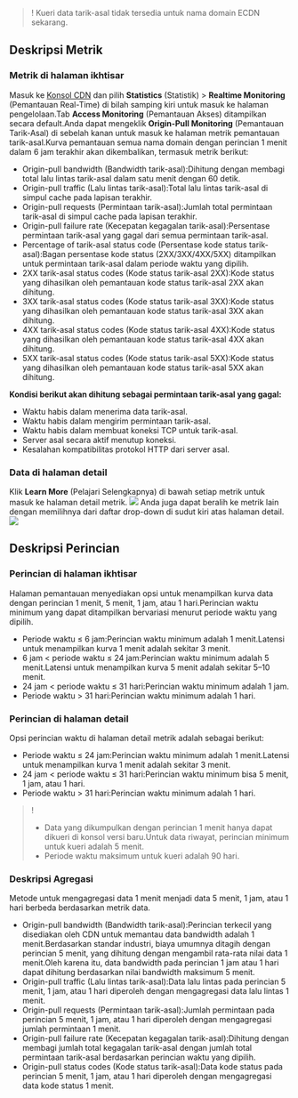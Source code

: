 

>! Kueri data tarik-asal tidak tersedia untuk nama domain ECDN sekarang.

## Deskripsi Metrik
### Metrik di halaman ikhtisar
Masuk ke [Konsol CDN](https://console.cloud.tencent.com/cdn) dan pilih **Statistics** (Statistik) > **Realtime Monitoring** (Pemantauan Real-Time) di bilah samping kiri untuk masuk ke halaman pengelolaan.Tab **Access Monitoring** (Pemantauan Akses) ditampilkan secara default.Anda dapat mengeklik **Origin-Pull Monitoring** (Pemantauan Tarik-Asal) di sebelah kanan untuk masuk ke halaman metrik pemantauan tarik-asal.Kurva pemantauan semua nama domain dengan perincian 1 menit dalam 6 jam terakhir akan dikembalikan, termasuk metrik berikut:
+ Origin-pull bandwidth (Bandwidth tarik-asal):Dihitung dengan membagi total lalu lintas tarik-asal dalam satu menit dengan 60 detik.
+ Origin-pull traffic (Lalu lintas tarik-asal):Total lalu lintas tarik-asal di simpul cache pada lapisan terakhir.
+ Origin-pull requests (Permintaan tarik-asal):Jumlah total permintaan tarik-asal di simpul cache pada lapisan terakhir.
+ Origin-pull failure rate (Kecepatan kegagalan tarik-asal):Persentase permintaan tarik-asal yang gagal dari semua permintaan tarik-asal.
+ Percentage of tarik-asal status code (Persentase kode status tarik-asal):Bagan persentase kode status (2XX/3XX/4XX/5XX) ditampilkan untuk permintaan tarik-asal dalam periode waktu yang dipilih.
+ 2XX tarik-asal status codes (Kode status tarik-asal 2XX):Kode status yang dihasilkan oleh pemantauan kode status tarik-asal 2XX akan dihitung.
+ 3XX tarik-asal status codes (Kode status tarik-asal 3XX):Kode status yang dihasilkan oleh pemantauan kode status tarik-asal 3XX akan dihitung.
+ 4XX tarik-asal status codes (Kode status tarik-asal 4XX):Kode status yang dihasilkan oleh pemantauan kode status tarik-asal 4XX akan dihitung.
+ 5XX tarik-asal status codes (Kode status tarik-asal 5XX):Kode status yang dihasilkan oleh pemantauan kode status tarik-asal 5XX akan dihitung.

**Kondisi berikut akan dihitung sebagai permintaan tarik-asal yang gagal:**
+ Waktu habis dalam menerima data tarik-asal.
+ Waktu habis dalam mengirim permintaan tarik-asal.
+ Waktu habis dalam membuat koneksi TCP untuk tarik-asal.
+ Server asal secara aktif menutup koneksi.
+ Kesalahan kompatibilitas protokol HTTP dari server asal.

### Data di halaman detail
Klik **Learn More** (Pelajari Selengkapnya) di bawah setiap metrik untuk masuk ke halaman detail metrik.
![](https://main.qcloudimg.com/raw/f63c60b1e8d89db0302c9e102548fe70.png)
Anda juga dapat beralih ke metrik lain dengan memilihnya dari daftar drop-down di sudut kiri atas halaman detail.
![](https://main.qcloudimg.com/raw/795eeb398f3f73663f5168f3b41612c4.png)

## Deskripsi Perincian
### Perincian di halaman ikhtisar
Halaman pemantauan menyediakan opsi untuk menampilkan kurva data dengan perincian 1 menit, 5 menit, 1 jam, atau 1 hari.Perincian waktu minimum yang dapat ditampilkan bervariasi menurut periode waktu yang dipilih.
+ Periode waktu ≤ 6 jam:Perincian waktu minimum adalah 1 menit.Latensi untuk menampilkan kurva 1 menit adalah sekitar 3 menit.
+ 6 jam < periode waktu ≤ 24 jam:Perincian waktu minimum adalah 5 menit.Latensi untuk menampilkan kurva 5 menit adalah sekitar 5–10 menit.
+ 24 jam < periode waktu ≤ 31 hari:Perincian waktu minimum adalah 1 jam.
+ Periode waktu > 31 hari:Perincian waktu minimum adalah 1 hari.


### Perincian di halaman detail
Opsi perincian waktu di halaman detail metrik adalah sebagai berikut:
+ Periode waktu ≤ 24 jam:Perincian waktu minimum adalah 1 menit.Latensi untuk menampilkan kurva 1 menit adalah sekitar 3 menit.
+ 24 jam < periode waktu ≤ 31 hari:Perincian waktu minimum bisa 5 menit, 1 jam, atau 1 hari.
+ Periode waktu > 31 hari:Perincian waktu minimum adalah 1 hari.

>!
>- Data yang dikumpulkan dengan perincian 1 menit hanya dapat dikueri di konsol versi baru.Untuk data riwayat, perincian minimum untuk kueri adalah 5 menit.
>- Periode waktu maksimum untuk kueri adalah 90 hari.

### Deskripsi Agregasi
Metode untuk mengagregasi data 1 menit menjadi data 5 menit, 1 jam, atau 1 hari berbeda berdasarkan metrik data.
+ Origin-pull bandwidth (Bandwidth tarik-asal):Perincian terkecil yang disediakan oleh CDN untuk memantau data bandwidth adalah 1 menit.Berdasarkan standar industri, biaya umumnya ditagih dengan perincian 5 menit, yang dihitung dengan mengambil rata-rata nilai data 1 menit.Oleh karena itu, data bandwidth pada perincian 1 jam atau 1 hari dapat dihitung berdasarkan nilai bandwidth maksimum 5 menit.
+ Origin-pull traffic (Lalu lintas tarik-asal):Data lalu lintas pada perincian 5 menit, 1 jam, atau 1 hari diperoleh dengan mengagregasi data lalu lintas 1 menit.
+ Origin-pull requests (Permintaan tarik-asal):Jumlah permintaan pada perincian 5 menit, 1 jam, atau 1 hari diperoleh dengan mengagregasi jumlah permintaan 1 menit.
+ Origin-pull failure rate (Kecepatan kegagalan tarik-asal):Dihitung dengan membagi jumlah total kegagalan tarik-asal dengan jumlah total permintaan tarik-asal berdasarkan perincian waktu yang dipilih.
+ Origin-pull status codes (Kode status tarik-asal):Data kode status pada perincian 5 menit, 1 jam, atau 1 hari diperoleh dengan mengagregasi data kode status 1 menit.




